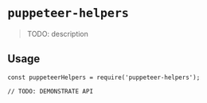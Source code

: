 # `puppeteer-helpers`

> TODO: description

## Usage

```
const puppeteerHelpers = require('puppeteer-helpers');

// TODO: DEMONSTRATE API
```
